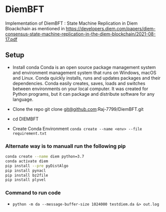 # DiemBFT
Implementation of DiemBFT : State Machine Replication in Diem Bloackchain as mentioned in https://developers.diem.com/papers/diem-consensus-state-machine-replication-in-the-diem-blockchain/2021-08-17.pdf


## Setup 
- Install conda 
    Conda is an open source package management system and environment management system that runs on Windows, macOS and Linux. Conda quickly installs, runs and updates packages and their dependencies. Conda easily creates, saves, loads and switches between environments on your local computer. It was created for Python programs, but it can package and distribute software for any language.
- Clone the repo
    git clone git@github.com:Raj-7799/DiemBFT.git
- cd DIEMBFT

- Create Conda Environment 
    ``` conda create --name <env> --file requirement.txt ```
### Alternate way is to manuall run the following pip
``` bash
conda create --name diem python=3.7
conda activate diem
pip install --pre pyDistAlgo
pip install pynacl
pip install bz2file
pip install plyvel
```

### Command to run code
- ``` python -m da --message-buffer-size 1024000 testdiem.da &> out.log  ```
